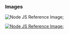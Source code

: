 ### Images

<!-- ![alternate text](image-link) -->
<!-- Normal -->
![Node JS Reference Image](./photos/img.png "extra hover text for image");

<!-- Attaching Link Functionality in Images -->
[![Node JS Reference Image](./photos/img.png);](https://nodejs.org "official nodejs website")


